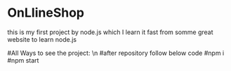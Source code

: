 # OnLIineShop

this is my first project by node.js which I learn it fast from somme great website to learn node.js

#All Ways to see the project: \n
#after repository follow below code
#npm i
#npm start 

